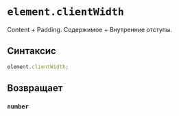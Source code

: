 # `element.clientWidth`

Content + Padding. Содержимое + Внутренние отступы.

## Синтаксис

```js
element.clientWidth;
```

## Возвращает

### `number`

